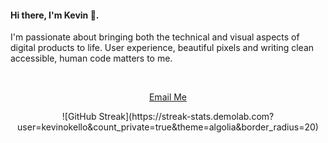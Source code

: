 <h4 align="left">Hi there, I'm Kevin 👋.</h4>
<p>I'm passionate about bringing both the technical and visual aspects of digital products to life. User experience, beautiful pixels and writing clean accessible, human code matters to me.
</p>
<br>
<div align="center">

[Email Me](mailto:kevdevcodes@gmail.com)
</div>
<div class="stats" align="center">
![GitHub Streak](https://streak-stats.demolab.com?user=kevinokello&count_private=true&theme=algolia&border_radius=20)
</div>
<br>
<br>

